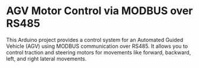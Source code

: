 # AGV Motor Control via MODBUS over RS485
This Arduino project provides a control system for an Automated Guided Vehicle (AGV) using MODBUS communication over RS485. It allows you to control traction and steering motors for movements like forward, backward, left, and right lateral movements.